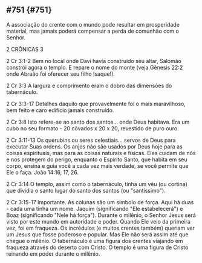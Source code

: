 ## #751 {#751}

A associação do crente com o mundo pode resultar em prosperidade material, mas jamais poderá compensar a perda de comunhão com o Senhor.

2 CRÔNICAS 3

2 Cr 3:1-2 Bem no local onde Davi havia construído seu altar, Salomão constrói agora o templo. E repare o nome do monte (veja Gênesis 22:2 onde Abraão foi oferecer seu filho Isaque!).

2 Cr 3:3 A largura e comprimento eram o dobro das dimensões do tabernáculo.

2 Cr 3:3-17 Detalhes daquilo que provavelmente foi o mais maravilhoso, bem feito e caro edifício jamais construído.

2 Cr 3:8 Isto refere-se ao santo dos santos... onde Deus habitava. Era um cubo no seu formato - 20 côvados x 20 x 20, revestido de puro ouro.

2 Cr 3:11-13 Os querubins ou seres celestiais... servos de Deus para executar Suas ordens. Os anjos não são usados por Deus hoje para as coisas espirituais, mas para as coisas naturais e físicas. Eles cuidam de nós e nos protegem do perigo, enquanto o Espírito Santo, que habita em seu corpo, ensina e guia você a cada vez mais verdade, se você permite que Ele o faça. João 14:16, 17, 26.

2 Cr 3:14 O templo, assim como o tabernáculo, tinha um véu (ou cortina) que dividia o santo lugar do santo dos santos (ou &quot;santíssimo&quot;).

2 Cr 3:15-17 Importante. As colunas são um símbolo de força. Aqui há duas - cada uma tinha um nome. Jaquim (significando &quot;Ele estabelecerá&quot;) e Boaz (significando &quot;Nele há força&quot;). Durante o milênio, o Senhor Jesus será visto por este mundo em autoridade e poder. Quando Ele veio da primeira vez, foi em fraqueza. Os incrédulos (e muitos crentes também) queriam ver um Jesus que fosse poderoso e popular. Mas Ele não será assim até que chegue o milênio. O tabernáculo é uma figura dos crentes viajando em fraqueza através do deserto com Cristo. O templo é uma figura de Cristo reinando em poder durante o milênio.